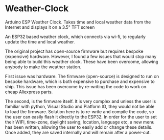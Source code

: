 # Weather-Clock
Arduino ESP Weather Clock. Takes time and local weather data from the Internet and displays it on a 3.5" TFT screen

An ESP32 based weather clock, which connects via wi-fi, to regularly update the time and local weather.

The original project has open-source firmware but requires bespoke (expensive) hardware.
However, I found a few issues that would stop many being able to build this weather clock. These have been overcome, allowing anybody to make the weather station.

First issue was hardware. The firmware (open-source) is designed to run on bespoke hardware, which is both expensive to purchase and expensive to ship. This issue has been overcome by re-writing the code to work on cheap Aliexpress parts.

The second, is the firmware itself. It is very complex and unless the user is familiar with python, Visual Studio and Platform IO, they would not be able to load the firmware.
Solution here is to re-write and compile the code, so the user can easily flash it directly to the ESP32. 
In order for the user to set their WIFI, time-zone, daylight saving, location, language etc, a new menu has been written, allowing the user to easily add or change these details. Once added, they are saved internally and will remain after a power-cut. 
